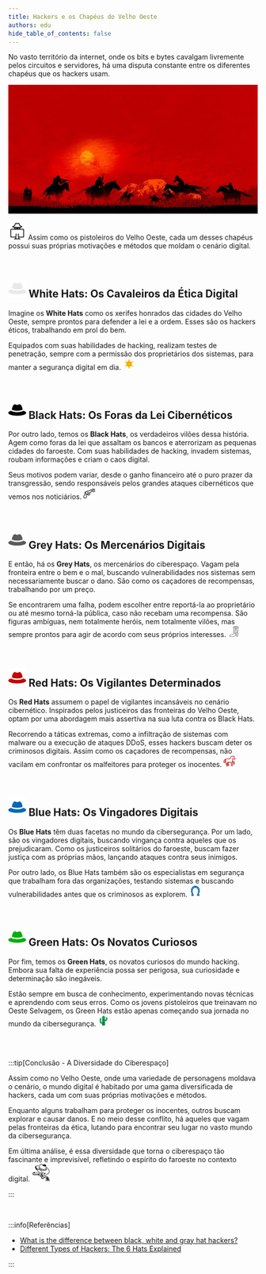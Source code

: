 ```yaml
---
title: Hackers e os Chapéus do Velho Oeste
authors: edu
hide_table_of_contents: false
---
```

No vasto território da internet, onde os bits e bytes cavalgam livremente pelos circuitos e servidores, há uma disputa constante entre os diferentes chapéus que os hackers usam.

![](/img/hackers-velho-oeste-wallpaper.jpg)

![](/img/hacker-36.png) Assim como os pistoleiros do Velho Oeste, cada um desses chapéus possui suas próprias motivações e métodos que moldam o cenário digital.

<!-- truncate -->

<br/>

## ![](/img/white-hat-36.png) White Hats: Os Cavaleiros da Ética Digital

Imagine os **White Hats** como os xerifes honrados das cidades do Velho Oeste, sempre prontos para defender a lei e a ordem. Esses são os hackers éticos, trabalhando em prol do bem. 

Equipados com suas habilidades de hacking, realizam testes de penetração, sempre com a permissão dos proprietários dos sistemas, para manter a segurança digital em dia. ![](/img/sheriff-24.png)

<br/>

## ![](/img/black-hat-36.png) Black Hats: Os Foras da Lei Cibernéticos

Por outro lado, temos os **Black Hats**, os verdadeiros vilões dessa história. Agem como foras da lei que assaltam os bancos e aterrorizam as pequenas cidades do faroeste. Com suas habilidades de hacking, invadem sistemas, roubam informações e criam o caos digital. 

Seus motivos podem variar, desde o ganho financeiro até o puro prazer da transgressão, sendo responsáveis pelos grandes ataques cibernéticos que vemos nos noticiários. ![](/img/revolver-24.png)

<br/>

## ![](/img/grey-hat-36.png) Grey Hats: Os Mercenários Digitais

E então, há os **Grey Hats**, os mercenários do ciberespaço. Vagam pela fronteira entre o bem e o mal, buscando vulnerabilidades nos sistemas sem necessariamente buscar o dano. São como os caçadores de recompensas, trabalhando por um preço. 

Se encontrarem uma falha, podem escolher entre reportá-la ao proprietário ou até mesmo torná-la pública, caso não recebam uma recompensa. São figuras ambíguas, nem totalmente heróis, nem totalmente vilões, mas sempre prontos para agir de acordo com seus próprios interesses. ![](/img/cowgirl-boot-23.png)

<br/>

## ![](/img/red-hat-36.png) Red Hats: Os Vigilantes Determinados

Os **Red Hats** assumem o papel de vigilantes incansáveis no cenário cibernético. Inspirados pelos justiceiros das fronteiras do Velho Oeste, optam por uma abordagem mais assertiva na sua luta contra os Black Hats. 

Recorrendo a táticas extremas, como a infiltração de sistemas com malware ou a execução de ataques DDoS, esses hackers buscam deter os criminosos digitais. Assim como os caçadores de recompensas, não vacilam em confrontar os malfeitores para proteger os inocentes. ![](/img/horse-24.png)

<br/>

## ![](/img/blue-hat-36.png) Blue Hats: Os Vingadores Digitais

Os **Blue Hats** têm duas facetas no mundo da cibersegurança. Por um lado, são os vingadores digitais, buscando vingança contra aqueles que os prejudicaram. Como os justiceiros solitários do faroeste, buscam fazer justiça com as próprias mãos, lançando ataques contra seus inimigos. 

Por outro lado, os Blue Hats também são os especialistas em segurança que trabalham fora das organizações, testando sistemas e buscando vulnerabilidades antes que os criminosos as explorem. ![](/img/horseshoe-24.png)

<br/>

## ![](/img/green-hat-36.png) Green Hats: Os Novatos Curiosos

Por fim, temos os **Green Hats**, os novatos curiosos do mundo hacking. Embora sua falta de experiência possa ser perigosa, sua curiosidade e determinação são inegáveis. 

Estão sempre em busca de conhecimento, experimentando novas técnicas e aprendendo com seus erros. Como os jovens pistoleiros que treinavam no Oeste Selvagem, os Green Hats estão apenas começando sua jornada no mundo da cibersegurança. ![](/img/cactus-23.png)

<br/>
<br/>

:::tip[Conclusão - A  Diversidade do Ciberespaço]

Assim como no Velho Oeste, onde uma variedade de personagens moldava o cenário, o mundo digital é habitado por uma gama diversificada de hackers, cada um com suas próprias motivações e métodos. 

Enquanto alguns trabalham para proteger os inocentes, outros buscam explorar e causar danos. E no meio desse conflito, há aqueles que vagam pelas fronteiras da ética, lutando para encontrar seu lugar no vasto mundo da cibersegurança.

Em última análise, é essa diversidade que torna o ciberespaço tão fascinante e imprevisível, refletindo o espírito do faroeste no contexto digital. ![](/img/cowboy-36.png)

:::

<br/>

:::info[Referências]

- [What is the difference between black, white and gray hat hackers?](https://us.norton.com/blog/emerging-threats/black-white-and-gray-hat-hackers)
- [Different Types of Hackers: The 6 Hats Explained](https://sectigostore.com/blog/different-types-of-hackers-hats-explained/)

:::

<br/>
